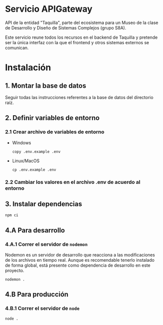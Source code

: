# Servicio APIGateway

API de la entidad "Taquilla", parte del ecosistema para un Museo de la clase de Desarrollo y Diseño de Sistemas Complejos (grupo S8A).

Este servicio reune todos los recursos en el backend de Taquilla y pretende ser la única interfaz con la que el frontend y otros sistemas externos se comunican.

# Instalación


## 1. Montar la base de datos

Seguir todas las instrucciones referentes a la base de datos del directorio raíz.


## 2. Definir variables de entorno

### 2.1 Crear archivo de variables de entorno

- Windows

   ```copy .env.example .env```

- Linux/MacOS

    ```cp .env.example .env```

### 2.2 Cambiar los valores en el archivo .env de acuerdo al entorno


## 3. Instalar dependencias

```npm ci```


## 4.A Para desarrollo

### 4.A.1 Correr el servidor de `nodemon`

Nodemon es un servidor de desarrollo que reacciona a las modificaciones de los archivos en tiempo real. Aunque es recomendable tenerlo instalado de forma global, está presente como dependencia de desarrollo en este proyecto.

```nodemon .```

## 4.B Para producción

### 4.B.1 Correr el servidor de `node`

```node .```